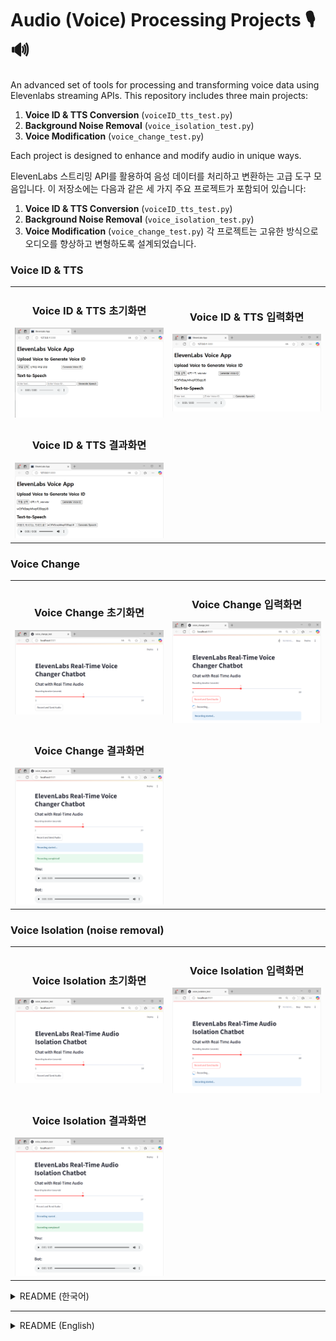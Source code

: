 # Audio (Voice) Processing Projects 🎙️🔊

An advanced set of tools for processing and transforming voice data using Elevenlabs streaming APIs. This repository includes three main projects:
1. **Voice ID & TTS Conversion** (`voiceID_tts_test.py`)
2. **Background Noise Removal** (`voice_isolation_test.py`)
3. **Voice Modification** (`voice_change_test.py`)

Each project is designed to enhance and modify audio in unique ways.


ElevenLabs 스트리밍 API를 활용하여 음성 데이터를 처리하고 변환하는 고급 도구 모음입니다.
이 저장소에는 다음과 같은 세 가지 주요 프로젝트가 포함되어 있습니다:

1. **Voice ID & TTS Conversion** (`voiceID_tts_test.py`)
2. **Background Noise Removal** (`voice_isolation_test.py`)
3. **Voice Modification** (`voice_change_test.py`)
각 프로젝트는 고유한 방식으로 오디오를 향상하고 변형하도록 설계되었습니다.


### Voice ID & TTS
<table>
<tr>
    <td align="center">
        <h3>Voice ID & TTS 초기화면</h3>
        <img src="./VoiceID_tts/img1.PNG" />
    </td>
    <td align="center">
        <h3>Voice ID & TTS 입력화면</h3>
        <img src="./VoiceID_tts/img2.PNG" />
    </td>
</tr>
<tr>
    <td align="center">
        <h3>Voice ID & TTS 결과화면</h3>
        <img src="./VoiceID_tts/img3.PNG"/>
    </td>
</tr>
</table>

### Voice Change
<table>
<tr>
    <td align="center">
        <h3>Voice Change 초기화면</h3>
        <img src="./Voice_change/img_1.PNG"/>
    </td>
    <td align="center">
        <h3>Voice Change 입력화면</h3>
        <img src="./Voice_change/img_2.PNG"/>
    </td>
</tr>
<tr>
    <td align="center">
        <h3>Voice Change 결과화면</h3>
        <img src="./Voice_change/img_3.PNG"/>
    </td>
</tr>
</table>

### Voice Isolation (noise removal)
<table>
<tr>
    <td align="center">
        <h3>Voice Isolation 초기화면</h3>
        <img src="./Voice_isolation/img_1.PNG" />
    </td>
    <td align="center">
        <h3>Voice Isolation 입력화면</h3>
        <img src="./Voice_isolation/img_2.PNG" />
    </td>
</tr>
<tr>
    <td align="center">
        <h3>Voice Isolation 결과화면</h3>
        <img src="./Voice_isolation/img_3.PNG"/>
    </td>
</tr>
</table>

<details>
<summary>README (한국어)</summary>

## 주요 기능 ✨
- **Voice ID 생성**: 업로드된 음성을 기반으로 고유 Voice ID를 생성.
- **TTS 변환**: Voice ID를 이용하여 입력된 텍스트를 음성으로 변환.
- **배경 소음 제거**: 음성에서 불필요한 소음을 제거하여 깨끗한 오디오 제공.
- **음성 변환**: 입력된 목소리를 특정 스타일이나 다른 음성으로 변환.

## 환경 변수 설정 ⚙️
- `.env` 파일을 생성한 후 다음과 같이 API 키를 입력하세요.
  ```ini
  ELEVENLABS_API_KEY=your_api_key_here
  ```

## 기여 방법 🤝
1. 이 저장소를 포크합니다.
2. 새로운 브랜치를 생성합니다: ```git checkout -b feature/your-feature-name```
3. 변경 사항을 커밋합니다: ```git commit -m 'Add some feature'```
4. 브랜치에 푸시합니다: ```git push origin feature/your-feature-name```
5. 풀 리퀘스트를 생성합니다.

## 라이선스 📝
이 프로젝트는 MIT 라이선스를 따릅니다. 자세한 내용은 [LICENSE](./LICENSE)를 참조하세요.
</details>

---

<details> <summary>README (English)</summary>
  
## Key Features ✨
- **Voice ID Generation**: Creates a unique Voice ID from uploaded audio.
- **Text-to-Speech Conversion**: Uses Voice ID to convert input text into speech.
- **Noise Isolation**: Removes unwanted background noise for cleaner audio.
- **Voice Modification**: Transforms input voice into a different style or tone.

## Environment Variables ⚙️
- Create a `.env` file and add the following API key:
  ```ini
  ELEVENLABS_API_KEY=your_api_key_here
  ```

## Contribution 🤝
1. Fork this repository.
2. Create a new branch: ```git checkout -b feature/your-feature-name```
3. Commit your changes: ```git commit -m 'Add some feature'```
4. Push to the branch: ```git push origin feature/your-feature-name```
5. Open a pull request.

## LICENSE 📝
This project is licensed under the MIT License. See [LICENSE](./LICENSE) for more details. 
</details>


